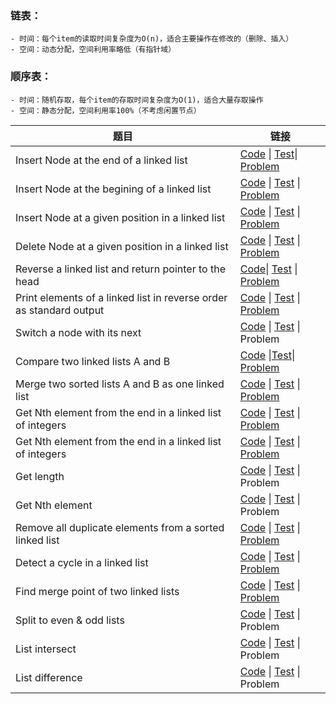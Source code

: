 ### 链表：
    - 时间：每个item的读取时间复杂度为O(n)，适合主要操作在修改的（删除、插入）
    - 空间：动态分配，空间利用率略低（有指针域）
### 顺序表：
    - 时间：随机存取，每个item的存取时间复杂度为O(1)，适合大量存取操作
    - 空间：静态分配，空间利用率100%（不考虑闲置节点）


| 题目        | 链接    | 
| --------   | -----  | 
| Insert Node at the end of a linked list | [Code](0-linkedlist-create.c) \| [Test](0-linkedlist-create-test.c)\| [Problem](https://www.hackerrank.com/challenges/insert-a-node-at-the-tail-of-a-linked-list/problem)   | 
| Insert Node at the begining of a linked list | [Code](0-linkedlist-create.c) \| [Test](0-linkedlist-create-test.c)  \| [Problem](https://www.hackerrank.com/challenges/insert-a-node-at-the-head-of-a-linked-list/problem)  | 
| Insert Node at a given position in a linked list | [Code](0-linkedlist-create.c) \| [Test](0-linkedlist-create-test.c)  \| [Problem](https://www.hackerrank.com/challenges/insert-a-node-at-a-specific-position-in-a-linked-list/problem)   | 
| Delete Node at a given position in a linked list | [Code](3-linkedlist-delete.c) \| [Test](3-linkedlist-delete-test.c)  \| [Problem]( https://www.hackerrank.com/challenges/delete-a-node-from-a-linked-list/problem)   | 
| Reverse a linked list and return pointer to the head | [Code](4-linkedlist-reverse.c)\| [Test](4-linkedlist-reverse-test.c)  \| [Problem](https://www.hackerrank.com/challenges/reverse-a-linked-list)    | 
| Print elements of a linked list in reverse order as standard output | [Code](4-linkedlist-reverse.c) \| [Test](4-linkedlist-reverse-test.c) \| [Problem](https://www.hackerrank.com/challenges/print-the-elements-of-a-linked-list-in-reverse/problem) | 
| Switch a node with its next | [Code](4-linkedlist-reverse.c)   \| [Test](4-linkedlist-reverse-test.c) \| Problem | 
| Compare two linked lists A and B | [Code](4-linkedlist-reverse.c) \|[Test](4-linkedlist-reverse-test.c)\|  [Problem](https://www.hackerrank.com/challenges/compare-two-linked-lists/proble)| 
| Merge two sorted lists A and B as one linked list | [Code](6-linkedlist-merge.c) \| [Test](6-linkedlist-merge-test.c) \| [Problem](https://www.hackerrank.com/challenges/merge-two-sorted-linked-lists/problem)  | 
| Get Nth element from the end in a linked list of integers | [Code](7-linkedlist-get.c) \| [Test](7-linkedlist-get-test.c) \| [Problem](https://www.hackerrank.com/challenges/get-the-value-of-the-node-at-a-specific-position-from-the-tail/problem)  | 
| Get Nth element from the end in a linked list of integers | [Code](7-linkedlist-get.c) \| [Test](7-linkedlist-get-test.c) \| [Problem](https://www.hackerrank.com/challenges/get-the-value-of-the-node-at-a-specific-position-from-the-tail/problem)  | 
| Get length | [Code](7-linkedlist-get.c) \| [Test](7-linkedlist-get-test.c) \| Problem  | 
| Get Nth element | [Code](7-linkedlist-get.c) \| [Test](7-linkedlist-get-test.c) \| Problem  | 
| Remove all duplicate elements from a sorted linked list | [Code](8-linkedlist-distinct.c) \| [Test](8-linkedlist-distinct-test.c) \| [Problem](https://www.hackerrank.com/challenges/delete-duplicate-value-nodes-from-a-sorted-linked-list/problem)  | 
| Detect a cycle in a linked list | [Code](9-linkedlist-cycle-detection.c) \| [Test](9-linkedlist-cycle-detection-test.c) \| [Problem](https://www.hackerrank.com/challenges/detect-whether-a-linked-list-contains-a-cycle/problem)  | 
| Find merge point of two linked lists  | [Code](10-linkedlist-find-merge-point.c) \| [Test](10-linkedlist-find-merge-point-test.c) \| [Problem](https://www.hackerrank.com/challenges/find-the-merge-point-of-two-joined-linked-lists/problem)  | 
| Split to even & odd lists | [Code](11-linkedlist-split.c) \| [Test](11-linkedlist-split-test.c) \|  Problem  | 
| List intersect | [Code](12-linkedlist-intersect.c) \| [Test](12-linkedlist-intersect-test.c) \|  Problem  | 
| List difference | [Code](13-linkedlist-diff.c) \| [Test](13-linkedlist-diff-test.c) \|  Problem  | 

